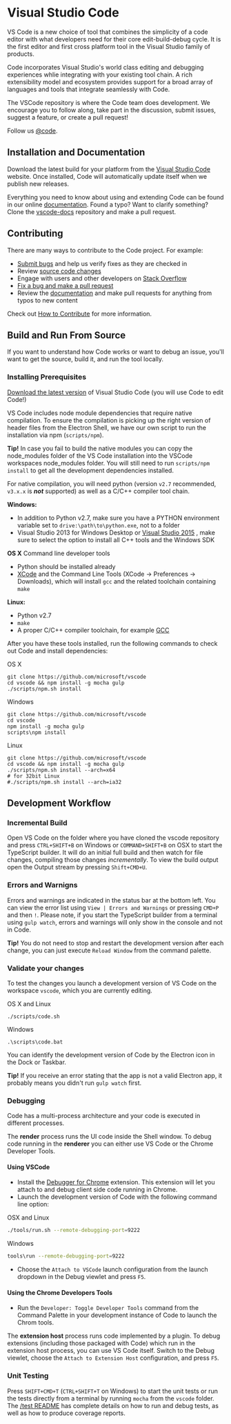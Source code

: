 # Visual Studio Code

VS Code is a new choice of tool that combines the simplicity of a code editor with what developers need for their core edit-build-debug cycle. It is the first editor and first cross platform tool in the Visual Studio family of products.

Code incorporates Visual Studio's world class editing and debugging experiences whlie integrating with your existing tool chain. A rich extensibility model and ecosystem provides support for a broad array of languages and tools that integrate seamlessly with Code.

The VSCode repository is where the Code team does development. We encourage you to follow along, take part in the discussion, submit issues, suggest a feature, or create a pull request!

Follow us [@code](https://twitter.com/code).

## Installation and Documentation
Download the latest build for your platform from the [Visual Studio Code](http://code.visualstudio.com) website. Once installed, Code will automatically update itself when we publish new releases.

Everything you need to know about using and extending Code can be found in our online [documentation](http://code.visualstudio.com/docs). Found a typo? Want to clarify something? Clone the [vscode-docs](https://github.com/microsoft/vscode-docs) repository and make a pull request.

## Contributing

There are many ways to contribute to the Code project. For example:

* [Submit bugs](https://github.com/microsoft/vscode/issues) and help us verify fixes as they are checked in
* Review [source code changes](https://github.com/microsoft/vscode/pulls)
* Engage with users and other developers on [Stack Overflow](http://go.microsoft.com/fwlink/?LinkID=536384)
* [Fix a bug and make a pull request](https://github.com/Microsoft/vscode/wiki/How-to-Contribute)
* Review the [documentation](https://github.com/microsoft/vscode-docs) and make pull requests for anything from typos to new content

Check out [How to Contribute](https://github.com/Microsoft/vscode/wiki) for more information.

## Build and Run From Source

If you want to understand how Code works or want to debug an issue, you'll want to get the source, build it, and run the tool locally.

### Installing Prerequisites

[Download the latest version](https://code.visualstudio.com/Download) of Visual Studio Code (you will use Code to edit Code!)

VS Code includes node module dependencies that require native compilation. To ensure the compilation is picking up the right version of header files from the Electron Shell, we have our own script to run the installation via npm (`scripts/npm`).

**Tip!** In case you fail to build the native modules you can copy the node_modules folder of the VS Code installation into the VSCode workspaces node_modules folder. You will still need to run `scripts/npm install` to get all the development dependencies installed.

For native compilation, you will need python (version `v2.7` recommended, `v3.x.x` is __*not*__ supported) as well as a C/C++ compiler tool chain.

**Windows:**
* In addition to Python v2.7, make sure you have a PYTHON environment variable set to `drive:\path\to\python.exe`, not to a folder
* Visual Studio 2013 for Windows Desktop or [Visual Studio 2015](https://www.visualstudio.com/en-us/products/visual-studio-community-vs.aspx) , make sure to select the option to install all C++ tools and the Windows SDK

**OS X** Command line developer tools
* Python should be installed already
* [XCode](https://developer.apple.com/xcode/downloads/) and the Command Line Tools (XCode -> Preferences -> Downloads), which will install `gcc` and the related toolchain containing `make`

**Linux:**
* Python v2.7
* `make`
* A proper C/C++ compiler toolchain, for example [GCC](https://gcc.gnu.org)

After you have these tools installed, run the following commands to check out Code and install dependencies:

OS X

	git clone https://github.com/microsoft/vscode
	cd vscode && npm install -g mocha gulp
	./scripts/npm.sh install

Windows

	git clone https://github.com/microsoft/vscode
	cd vscode
	npm install -g mocha gulp
	scripts\npm install

Linux

	git clone https://github.com/microsoft/vscode
	cd vscode && npm install -g mocha gulp
	./scripts/npm.sh install --arch=x64
	# for 32bit Linux
	#./scripts/npm.sh install --arch=ia32

## Development Workflow

### Incremental Build
Open VS Code on the folder where you have cloned the vscode repository and press `CTRL+SHIFT+B` on Windows or `COMMAND+SHIFT+B` on OSX to start the TypeScript builder. It will do an initial full build and then watch for file changes, compiling those changes *incrementally*. To view the build output open the Output stream by pressing `Shift+CMD+U`.

### Errors and Warnigns
Errors and warnings are indicated in the status bar at the bottom left. You can view the error list using `View | Errors and Warnings` or pressing `CMD+P` and then `!`. Please note, if you start the TypeScript builder from a terminal using `gulp watch`, errors and warnings will only show in the console and not in Code.

**Tip!** You do not need to stop and restart the development version after each change, you can just execute `Reload Window` from the command palette.

### Validate your changes
To test the changes you launch a development version of VS Code on the workspace `vscode`, which you are currently editing.

OS X and Linux

	./scripts/code.sh

Windows

	.\scripts\code.bat

You can identify the development version of Code by the Electron icon in the Dock or Taskbar.

**Tip!** If you receive an error stating that the app is not a valid Electron app, it probably means you didn't run `gulp watch` first.

### Debugging
Code has a multi-process architecture and your code is executed in different processes.

The **render** process runs the UI code inside the Shell window. To debug code running in the **renderer** you can either use VS Code or the Chrome Developer Tools.

#### Using VSCode
* Install the [Debugger for Chrome](https://marketplace.visualstudio.com/items/msjsdiag.debugger-for-chrome) extension. This extension will let you attach to and debug client side code running in Chrome.
* Launch the development version of Code with the following command line option:

OSX and Linux
``` bash
./tools/run.sh --remote-debugging-port=9222
```
Windows
``` bash
tools\run --remote-debugging-port=9222
```

* Choose the `Attach to VSCode` launch configuration from the launch dropdown in the Debug viewlet and press `F5`.


#### Using the Chrome Developers Tools

* Run the `Developer: Toggle Developer Tools` command from the Command Palette in your development instance of Code to launch the Chrom tools.

The **extension host** process runs code implemented by a plugin. To debug extensions (including those packaged with Code) which run in the extension host process, you can use VS Code itself. Switch to the Debug viewlet, choose the `Attach to Extension Host` configuration, and press `F5`.

### Unit Testing
Press `SHIFT+CMD+T` (`CTRL+SHIFT+T` on Windows) to start the unit tests or run the tests directly from a terminal by running `mocha` from the `vscode` folder. The [/test README](test/README.md) has complete details on how to run and debug tests, as well as how to produce coverage reports.